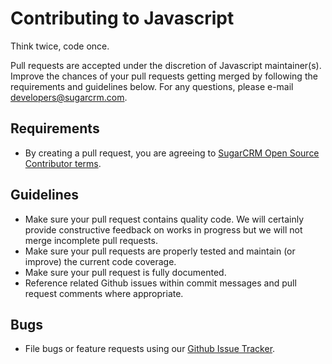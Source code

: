 # Contributing to Javascript

Think twice, code once.

Pull requests are accepted under the discretion of Javascript maintainer(s). Improve the chances of your pull requests getting merged by following the requirements and guidelines below. For any questions, please e-mail developers@sugarcrm.com.

## Requirements
- By creating a pull request, you are agreeing to [SugarCRM Open Source Contributor terms](CONTRIBUTOR_TERMS.pdf).

## Guidelines
- Make sure your pull request contains quality code. We will certainly provide constructive feedback on works in progress but we will not merge incomplete pull requests.
- Make sure your pull requests are properly tested and maintain (or improve) the current code coverage.
- Make sure your pull request is fully documented.
- Reference related Github issues within commit messages and pull request comments where appropriate.

## Bugs
- File bugs or feature requests using our [Github Issue Tracker](https://github.com/sugarcrm/javascript/issues).
